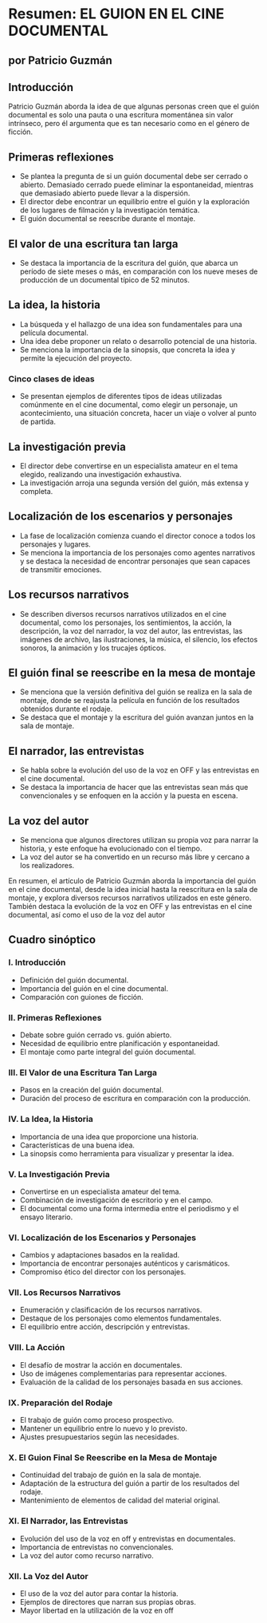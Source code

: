 # Resumen: EL GUION EN EL CINE DOCUMENTAL 
## por Patricio Guzmán

## Introducción
Patricio Guzmán aborda la idea de que algunas personas creen que el guión documental es solo una pauta o una escritura momentánea sin valor intrínseco, pero él argumenta que es tan necesario como en el género de ficción.

## Primeras reflexiones
* Se plantea la pregunta de si un guión documental debe ser cerrado o abierto. Demasiado cerrado puede eliminar la espontaneidad, mientras que demasiado abierto puede llevar a la dispersión.
* El director debe encontrar un equilibrio entre el guión y la exploración de los lugares de filmación y la investigación temática.
* El guión documental se reescribe durante el montaje.

## El valor de una escritura tan larga
* Se destaca la importancia de la escritura del guión, que abarca un período de siete meses o más, en comparación con los nueve meses de producción de un documental típico de 52 minutos.

## La idea, la historia
* La búsqueda y el hallazgo de una idea son fundamentales para una película documental.
* Una idea debe proponer un relato o desarrollo potencial de una historia.
* Se menciona la importancia de la sinopsis, que concreta la idea y permite la ejecución del proyecto.

### Cinco clases de ideas
* Se presentan ejemplos de diferentes tipos de ideas utilizadas comúnmente en el cine documental, como elegir un personaje, un acontecimiento, una situación concreta, hacer un viaje o volver al punto de partida.

## La investigación previa
* El director debe convertirse en un especialista amateur en el tema elegido, realizando una investigación exhaustiva.
* La investigación arroja una segunda versión del guión, más extensa y completa.

## Localización de los escenarios y personajes
* La fase de localización comienza cuando el director conoce a todos los personajes y lugares.
* Se menciona la importancia de los personajes como agentes narrativos y se destaca la necesidad de encontrar personajes que sean capaces de transmitir emociones.

## Los recursos narrativos
* Se describen diversos recursos narrativos utilizados en el cine documental, como los personajes, los sentimientos, la acción, la descripción, la voz del narrador, la voz del autor, las entrevistas, las imágenes de archivo, las ilustraciones, la música, el silencio, los efectos sonoros, la animación y los trucajes ópticos.

## El guión final se reescribe en la mesa de montaje
* Se menciona que la versión definitiva del guión se realiza en la sala de montaje, donde se reajusta la película en función de los resultados obtenidos durante el rodaje.
* Se destaca que el montaje y la escritura del guión avanzan juntos en la sala de montaje.

## El narrador, las entrevistas
* Se habla sobre la evolución del uso de la voz en OFF y las entrevistas en el cine documental.
* Se destaca la importancia de hacer que las entrevistas sean más que convencionales y se enfoquen en la acción y la puesta en escena.

## La voz del autor
* Se menciona que algunos directores utilizan su propia voz para narrar la historia, y este enfoque ha evolucionado con el tiempo.
* La voz del autor se ha convertido en un recurso más libre y cercano a los realizadores.

En resumen, el artículo de Patricio Guzmán aborda la importancia del guión en el cine documental, desde la idea inicial hasta la reescritura en la sala de montaje, y explora diversos recursos narrativos utilizados en este género. También destaca la evolución de la voz en OFF y las entrevistas en el cine documental, así como el uso de la voz del autor

## Cuadro sinóptico

### I. Introducción
   - Definición del guión documental.
   - Importancia del guión en el cine documental.
   - Comparación con guiones de ficción.
   
### II. Primeras Reflexiones
   - Debate sobre guión cerrado vs. guión abierto.
   - Necesidad de equilibrio entre planificación y espontaneidad.
   - El montaje como parte integral del guión documental.
   
### III. El Valor de una Escritura Tan Larga
   - Pasos en la creación del guión documental.
   - Duración del proceso de escritura en comparación con la producción.
   
### IV. La Idea, la Historia
   - Importancia de una idea que proporcione una historia.
   - Características de una buena idea.
   - La sinopsis como herramienta para visualizar y presentar la idea.
   
### V. La Investigación Previa
   - Convertirse en un especialista amateur del tema.
   - Combinación de investigación de escritorio y en el campo.
   - El documental como una forma intermedia entre el periodismo y el ensayo literario.
   
### VI. Localización de los Escenarios y Personajes
   - Cambios y adaptaciones basados en la realidad.
   - Importancia de encontrar personajes auténticos y carismáticos.
   - Compromiso ético del director con los personajes.
   
### VII. Los Recursos Narrativos
   - Enumeración y clasificación de los recursos narrativos.
   - Destaque de los personajes como elementos fundamentales.
   - El equilibrio entre acción, descripción y entrevistas.
   
### VIII. La Acción
   - El desafío de mostrar la acción en documentales.
   - Uso de imágenes complementarias para representar acciones.
   - Evaluación de la calidad de los personajes basada en sus acciones.
   
### IX. Preparación del Rodaje
   - El trabajo de guión como proceso prospectivo.
   - Mantener un equilibrio entre lo nuevo y lo previsto.
   - Ajustes presupuestarios según las necesidades.
   
### X. El Guion Final Se Reescribe en la Mesa de Montaje
   - Continuidad del trabajo de guión en la sala de montaje.
   - Adaptación de la estructura del guión a partir de los resultados del rodaje.
   - Mantenimiento de elementos de calidad del material original.
   
### XI. El Narrador, las Entrevistas
   - Evolución del uso de la voz en off y entrevistas en documentales.
   - Importancia de entrevistas no convencionales.
   - La voz del autor como recurso narrativo.
   
### XII. La Voz del Autor
   - El uso de la voz del autor para contar la historia.
   - Ejemplos de directores que narran sus propias obras.
   - Mayor libertad en la utilización de la voz en off

